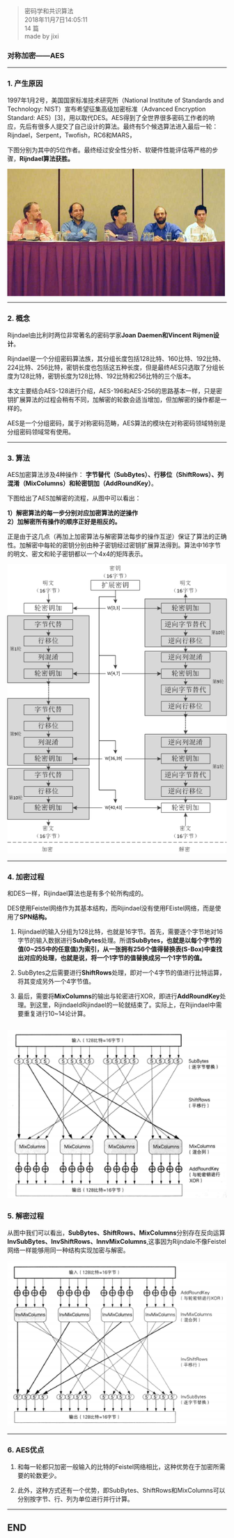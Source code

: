 > 密码学和共识算法  
> 2018年11月7日14:05:11       
> 14 篇  
> made by jixi
### 对称加密——AES

----------


### 1. 产生原因
1997年1月2号，美国国家标准技术研究所（National Institute of Standards and Technology: NIST）宣布希望征集高级加密标准（Advanced Encryption Standard: AES）[3]，用以取代DES。AES得到了全世界很多密码工作者的响应，先后有很多人提交了自己设计的算法。最终有5个候选算法进入最后一轮：Rijndael，Serpent，Twofish，RC6和MARS，

下图分别为其中的5位作者。最终经过安全性分析、软硬件性能评估等严格的步骤，**Rijndael算法获胜。**

<img src="https://www.github.com/jixiyu/images3/raw/master/小书匠/1541573223422.png" width="500" hegiht="400" align="center" /> 


----------

### 2. 概念
Rijndael由比利时两位非常著名的密码学家**Joan Daemen和Vincent Rijmen设计**。

Rijndael是一个分组密码算法族，其分组长度包括128比特、160比特、192比特、224比特、256比特，密钥长度也包括这五种长度，但是最终AES只选取了分组长度为128比特，密钥长度为128比特、192比特和256比特的三个版本。 

本文主要结合AES-128进行介绍，AES-196和AES-256的思路基本一样，只是密钥扩展算法的过程会稍有不同，加解密的轮数会适当增加，但加解密的操作都是一样的。

AES是一个分组密码，属于对称密码范畴，AES算法的模块在对称密码领域特别是分组密码领域常有使用。

  
----------
### 3. 算法
AES加密算法涉及4种操作：
**字节替代（SubBytes）、行移位（ShiftRows）、列混淆（MixColumns）和轮密钥加（AddRoundKey）**。

下图给出了AES加解密的流程，从图中可以看出：

**1）解密算法的每一步分别对应加密算法的逆操作  
2）加解密所有操作的顺序正好是相反的。**

正是由于这几点（再加上加密算法与解密算法每步的操作互逆）保证了算法的正确性。加解密中每轮的密钥分别由种子密钥经过密钥扩展算法得到。算法中16字节的明文、密文和轮子密钥都以一个4x4的矩阵表示。

![enter description here](https://www.github.com/jixiyu/images3/raw/master/小书匠/1541574439881.png)

----------

### 4. 加密过程

和DES一样，Rijindael算法也是有多个轮所构成的。

DES使用Feistel网络作为其基本结构，而Rijindael没有使用FEistel网络，而是使用了**SPN结构。**

1. Rijindael的输入分组为128比特，也就是16字节。首先，需要逐个字节地对16字节的输入数据进行**SubBytes**处理。所谓**SubBytes，也就是以每个字节的值(0~255中的任意值)为索引，从一张拥有256个值得替换表(S-Box)中查找出对应的处理，也就是说，将一个1字节的值替换成另一个1字节的值。**
 
2. SubBytes之后需要进行**ShiftRows**处理，即对一个4字节的值进行比特运算，将其变成另外一个4字节值。

3. 最后，需要将**MixColumns**的输出与轮密进行XOR，即进行**AddRoundKey**处理。到这里，RijindaeldRijindael的一轮就结束了。实际上，在Rijindael中需要重复进行10~14论计算。



![enter description here](https://www.github.com/jixiyu/images3/raw/master/小书匠/1541574806070.png)
----------

### 5. 解密过程
从图中我们可以看出，**SubBytes、ShiftRows、MixColumns**分别存在反向运算**InvSubBytes、InvShiftRows、InnvMixColumns**,这事因为Rijndale不像Feistel网络一样能够用同一种结构实现加密与解密。

![enter description here](https://www.github.com/jixiyu/images3/raw/master/小书匠/1541574764414.png)


----------


### 6. AES优点

1. 和每一轮都只加密一般输入的比特的Feistel网络相比，这种优势在于加密所需要的轮数更少。

2. 此外，这种方式还有一个优势，即SubBytes、ShiftRows和MixColumns可以分别按字节、行、列为单位进行并行计算。

----------
## END

